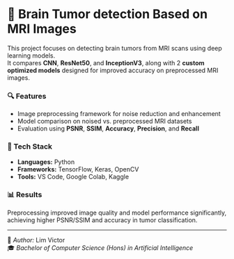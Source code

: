 # 🧠 Brain Tumor detection Based on MRI Images

This project focuses on detecting brain tumors from MRI scans using deep learning models.  
It compares **CNN**, **ResNet50**, and **InceptionV3**, along with 2 **custom optimized models** designed for improved accuracy on preprocessed MRI images.

### 🔍 Features
- Image preprocessing framework for noise reduction and enhancement  
- Model comparison on noised vs. preprocessed MRI datasets  
- Evaluation using **PSNR**, **SSIM**, **Accuracy**, **Precision**, and **Recall**  

### 🧩 Tech Stack
- **Languages:** Python  
- **Frameworks:** TensorFlow, Keras, OpenCV  
- **Tools:** VS Code, Google Colab, Kaggle  


### 📊 Results
Preprocessing improved image quality and model performance significantly,  
achieving higher PSNR/SSIM and accuracy in tumor classification.

---

📘 *Author:* Lim Victor  
🎓 *Bachelor of Computer Science (Hons) in Artificial Intelligence*  
